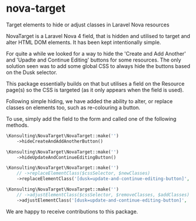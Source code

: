 # nova-target
Target elements to hide or adjust classes in Laravel Nova resources

NovaTarget is a Laravel Nova 4 field, that is hidden and utilised to target and alter HTML DOM elements.
It has been kept intentionally simple. 

For quite a while we looked for a way to hide the 'Create and Add Another' and 'Upadte and Continue Editing' buttons for some resources.
The only solution seen was to add some global CSS to always hide the buttons based on the Dusk selector.

This package essentially builds on that but utilises a field on the Resource page(s) so the CSS is targeted (as it only appears when the field is used).

Following simple hiding, we have added the ability to alter, or replace classes on elements too, such as re-colouring a button.

To use, simply add the field to the form and called one of the following methods.

```php
\Konsulting\NovaTarget\NovaTarget::make('')
    ->hideCreateAndAddAnotherButton()
```    

```php
\Konsulting\NovaTarget\NovaTarget::make('')
    ->hideUpdateAndContinueEditingButton()
```    

```php
\Konsulting\NovaTarget\NovaTarget::make('')
    // ->replaceElementClass($cssSelector, $newClasses)
    ->replaceElementClass('[dusk=update-and-continue-editing-button]', 'bg-red-500')
```    

```php
\Konsulting\NovaTarget\NovaTarget::make('')
    // ->adjustElementClass($cssSelector, $removeClasses, $addClasses)
    ->adjustElementClass('[dusk=update-and-continue-editing-button]', 'bg-primary-500 hover:bg-primary-400 ring-primary-200', 'bg-gray-500 hover:bg-gray-400 ring-gray-200')
```

We are happy to receive contributions to this package.